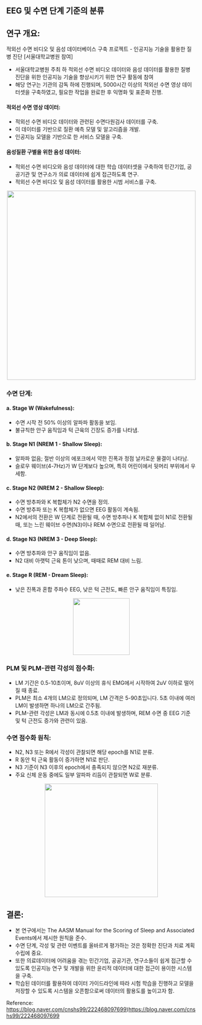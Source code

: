 ## EEG 및 수면 단계 기준의 분류

## 연구 개요:
적외선 수면 비디오 및 음성 데이터베이스 구축 프로젝트 - 인공지능 기술을 활용한 질병 진단
[서울대학교병원 참여]

- 서울대학교병원 주최 하 적외선 수면 비디오 데이터와 음성 데이터를 활용한 질병 진단을 위한 인공지능 기술을 향상시키기 위한 연구 활동에 참여 
- 해당 연구는 기관의 감독 하에 진행되며, 5000시간 이상의 적외선 수면 영상 데이터셋을 구축하였고, 필요한 작업을 완료한 후 익명화 및 표준화 진행.

#### **적외선 수면 영상 데이터:**

- 적외선 수면 비디오 데이터와 관련된 수면다원검사 데이터를 구축. 
- 이 데이터를 기반으로 질환 예측 모델 및 알고리즘을 개발.
- 인공지능 모델을 기반으로 한 서비스 모델을 구축.
  
#### **음성질환 구별을 위한 음성 데이터:**
- 적외선 수면 비디오와 음성 데이터에 대한 학습 데이터셋을 구축하여 민간기업, 공공기관 및 연구소가 의료 데이터에 쉽게 접근하도록 연구.
- 적외선 수면 비디오 및 음성 데이터를 활용한 시범 서비스를 구축.

<p align="center">
 <img src="https://github.com/rootofdata/SSU-AI-LAB/assets/86711374/bf61818a-fcbf-49a8-96d3-36ecd793a026",width="250" height="500/">
</p>  

### **수면 단계:**
#### **a. Stage W (Wakefulness):**
- 수면 시작 전 50% 이상의 알파파 활동을 보임.  
- 불규칙한 안구 움직임과 턱 근육의 긴장도 증가를 나타냄.

#### **b. Stage N1 (NREM 1 - Shallow Sleep):**
- 알파파 없음; 절반 이상의 에포크에서 약한 진폭과 정점 날카로운 물결이 나타남.
- 슬로우 웨이브(4-7Hz)가 W 단계보다 높으며, 특히 어린이에서 뒷머리 부위에서 우세함.

#### **c. Stage N2 (NREM 2 - Shallow Sleep):**
- 수면 방추파와 K 복합체가 N2 수면을 정의.
- 수면 방추파 또는 K 복합체가 없으면 EEG 활동이 계속됨.
- N2에서의 전환은 W 단계로 전환될 때, 수면 방추파나 K 복합체 없이 N1로 전환될 때, 또는 느린 웨이브 수면(N3)이나 REM 수면으로 전환될 때 일어남.

#### **d. Stage N3 (NREM 3 - Deep Sleep):**
- 수면 방추파와 안구 움직임이 없음.
- N2 대비 아랫턱 근육 톤이 낮으며, 때때로 REM 대비 느림.

#### **e. Stage R (REM - Dream Sleep):**
- 낮은 진폭과 혼합 주파수 EEG, 낮은 턱 근전도, 빠른 안구 움직임이 특징임.

<p align="center">
 <img src="https://github.com/rootofdata/SSU-AI-LAB/assets/86711374/faccce02-9d34-4c39-bfc7-d8a0cdd3cb39",width="250" height="150/">
</p> 

### **PLM 및 PLM-관련 각성의 점수화:**

- LM 기간은 0.5-10초이며, 8uV 이상의 휴식 EMG에서 시작하여 2uV 이하로 떨어질 때 종료.
- PLM은 최소 4개의 LM으로 정의되며, LM 간격은 5-90초입니다. 5초 이내에 여러 LM이 발생하면 하나의 LM으로 간주됨.
- PLM-관련 각성은 LM과 동시에 0.5초 이내에 발생하며, REM 수면 중 EEG 기준 및 턱 근전도 증가와 관련이 있음.

### **수면 점수화 원칙:**
- N2, N3 또는 R에서 각성이 관찰되면 해당 epoch를 N1로 분류.
- R 동안 턱 근육 활동이 증가하면 N1로 판단.
- N3 기준이 N3 이후의 epoch에서 충족되지 않으면 N2로 재분류.
- 주요 신체 운동 중에도 일부 알파파 리듬이 관찰되면 W로 분류.

<p align="center">
 <img src="https://github.com/rootofdata/SSU-AI-LAB/assets/86711374/6bde9681-c707-4db2-bbcf-bbc8003efd61",width="550" height="300/">
</p> 
<https://m.blog.naver.com/crewblossom/221613672349>

## **결론:**
- 본 연구에서는 The AASM Manual for the Scoring of Sleep and Associated Events에서 제시한 원칙을 준수.
- 수면 단계, 각성 및 관련 이벤트를 올바르게 평가하는 것은 정확한 진단과 치료 계획 수립에 중요.
- 또한 의료데이터에 어려움을 겪는 민간기업, 공공기관, 연구소들이 쉽게 접근할 수 있도록 인공지능 연구 및 개발을 위한 윤리적 데이터에 대한 접근이 용이한 시스템을 구축.
- 학습된 데이터를 활용하여 데이터 가이드라인에 따라 시험 학습을 진행하고 모델을 저장할 수 있도록 시스템을 오픈함으로써 데이터의 활용도를 높이고자 함.

Reference: https://blog.naver.com/cnshs99/222468097699)https://blog.naver.com/cnshs99/222468097699
